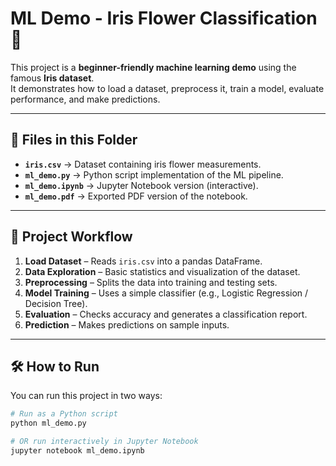 # ML Demo - Iris Flower Classification 🌸

This project is a **beginner-friendly machine learning demo** using the famous **Iris dataset**.  
It demonstrates how to load a dataset, preprocess it, train a model, evaluate performance, and make predictions.

---

## 📂 Files in this Folder

- **`iris.csv`** → Dataset containing iris flower measurements.  
- **`ml_demo.py`** → Python script implementation of the ML pipeline.  
- **`ml_demo.ipynb`** → Jupyter Notebook version (interactive).  
- **`ml_demo.pdf`** → Exported PDF version of the notebook.  

---

## 🚀 Project Workflow

1. **Load Dataset** – Reads `iris.csv` into a pandas DataFrame.  
2. **Data Exploration** – Basic statistics and visualization of the dataset.  
3. **Preprocessing** – Splits the data into training and testing sets.  
4. **Model Training** – Uses a simple classifier (e.g., Logistic Regression / Decision Tree).  
5. **Evaluation** – Checks accuracy and generates a classification report.  
6. **Prediction** – Makes predictions on sample inputs.  

---

## 🛠️ How to Run

You can run this project in two ways:

```bash
# Run as a Python script
python ml_demo.py

# OR run interactively in Jupyter Notebook
jupyter notebook ml_demo.ipynb
